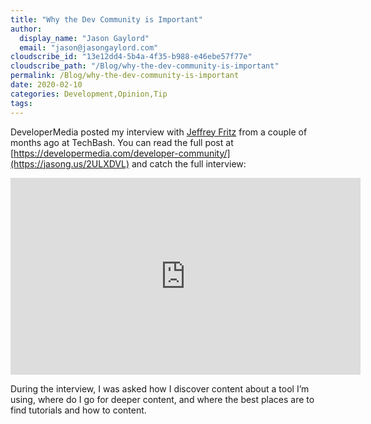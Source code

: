 ```yaml
---
title: "Why the Dev Community is Important"
author: 
  display_name: "Jason Gaylord"
  email: "jason@jasongaylord.com"
cloudscribe_id: "13e12dd4-5b4a-4f35-b988-e46ebe57f77e"
cloudscribe_path: "/Blog/why-the-dev-community-is-important"
permalink: /Blog/why-the-dev-community-is-important
date: 2020-02-10
categories: Development,Opinion,Tip
tags: 
---
```


DeveloperMedia posted my interview with [Jeffrey Fritz](https://jasong.us/fritz) from a couple of months ago at TechBash. You can read the full post at [https://developermedia.com/developer-community/](https://jasong.us/2ULXDVL) and catch the full interview:

 <iframe width="560" height="315" src="https://www.youtube.com/embed/fCKigVVVwhA" frameborder="0" allowfullscreen="" allow="accelerometer; autoplay; encrypted-media; gyroscope; picture-in-picture"></iframe> 

During the interview, I was asked how I discover content about a tool I’m using, where do I go for deeper content, and where the best places are to find tutorials and how to content.

